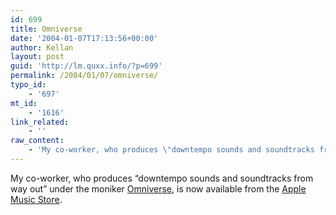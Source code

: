 ```yaml
---
id: 699
title: Omniverse
date: '2004-01-07T17:13:56+00:00'
author: Kellan
layout: post
guid: 'http://lm.quxx.info/?p=699'
permalink: /2004/01/07/omniverse/
typo_id:
    - '697'
mt_id:
    - '1616'
link_related:
    - ''
raw_content:
    - 'My co-worker, who produces \"downtempo sounds and soundtracks from way out\" under the moniker <a title=\"Omniverse Music and Downtempo Sounds\" href=\"http://www.omniversemusic.com/news.html\">Omniverse</a>, is now available from the <a href=\"http://phobos.apple.com/WebObjects/MZStore.woa/wa/viewAlbum?playlistId=4400197\">Apple Music Store</a>.'
---
```


My co-worker, who produces “downtempo sounds and soundtracks from way out” under the moniker [Omniverse](http://www.omniversemusic.com/news.html "Omniverse Music and Downtempo Sounds"), is now available from the [Apple Music Store](http://phobos.apple.com/WebObjects/MZStore.woa/wa/viewAlbum?playlistId=4400197).